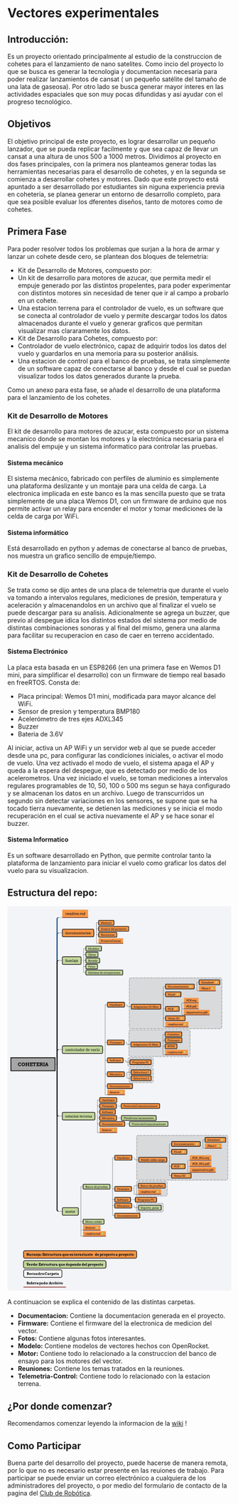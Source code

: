 # Vectores experimentales

## Introducción:
Es un proyecto orientado principalmente al estudio de la construccion de cohetes para el lanzamiento de nano satelites. Como incio del proyecto lo que se busca es generar la tecnologia y documentacion necesaria para poder realizar lanzamientos de cansat ( un pequeño satélite del tamaño de una lata de gaseosa). Por otro lado se busca generar mayor interes en las actividades espaciales que son muy pocas difundidas y asi ayudar con el progreso tecnológico.



## Objetivos

El objetivo principal de este proyecto, es lograr desarrollar un pequeño lanzador, que se pueda replicar facilmente y que sea capaz de llevar un cansat a una altura de unos 500 a 1000 metros.
Dividimos al proyecto en dos fases principales, con la primera nos planteamos generar todas las herramientas necesarias para el desarrollo de cohetes, y en la segunda se comienza a desarrollar cohetes y motores.
Dado que este proyecto está apuntado a ser desarrollado por estudiantes sin niguna experiencia previa en coheteria, se planea generar un entorno de desarrollo completo, para que sea posible evaluar los dferentes diseños, tanto de motores como de cohetes.

## Primera Fase
Para poder resolver todos los problemas que surjan a la hora de armar y lanzar un cohete desde cero, se plantean dos bloques de telemetria:
- Kit de Desarrollo de Motores, compuesto por:
 - Un kit de desarrollo para motores de azucar, que permita medir el empuje generado por las distintos propelentes, para poder experimentar con distintos motores sin necesidad de tener que ir al campo a probarlo en un cohete.
 - Una estacion terrena para el controlador de vuelo, es un software que se conecta al controlador de vuelo y permite descargar todos los datos almacenados durante el vuelo y generar graficos que permitan visualizar mas clararamente los datos.
- Kit de Desarrollo para Cohetes, compuesto por:
 - Controlador de vuelo electrónico, capaz de adquirir todos los datos del vuelo y guardarlos en una memoria para su posterior análisis.
 - Una estacion de control para el banco de pruebas, se trata simplemente de un software capaz de conectarse al banco y desde el cual se puedan visualizar todos los datos generados durante la prueba.

Como un anexo para esta fase, se añade el desarrollo de una plataforma para el lanzamiento de los cohetes.

### Kit de Desarrollo de Motores
El kit de desarrollo para motores de azucar, esta compuesto por un sistema mecanico donde se montan los motores y la electrónica necesaria para el analisis del empuje y un sistema informatico para controlar las pruebas.

#### Sistema mecánico
El sistema mecánico, fabricado con perfiles de aluminio es simplemente una plataforma deslizante y un montaje para una celda de carga. La electronica implicada en este banco es la mas sencilla puesto que se trata simplemente de una placa Wemos D1, con un firmware de arduino que nos permite activar un relay para encender el motor y tomar mediciones de la celda de carga por WiFi.

#### Sistema informático
Está desarrollado en python y ademas de conectarse al banco de pruebas, nos muestra un grafico sencillo de empuje/tiempo.

### Kit de Desarrollo de Cohetes
Se trata como se dijo antes de una placa de telemetria que durante el vuelo va tomando a intervalos regulares, mediciones de presión, temperatura y aceleración y almacenandolos en un archivo que al finalizar el vuelo se puede descargar para su analisis. Adicionalmente se agrega un buzzer, que previo al despegue idica los distintos estados del sistema por medio de distintas combinaciones sonoras y al final del mismo, genera una alarma para facilitar su recuperacion en caso de caer en terreno accidentado.

#### Sistema Electrónico
La placa esta basada en un ESP8266 (en una primera fase en Wemos D1 mini, para simplificar el desarrollo) con un firmware de tiempo real basado en freeRTOS.
Consta de:
- Placa principal: Wemos D1 mini, modificada para mayor alcance del WiFi.
- Sensor de presion y temperatura BMP180
- Acelerómetro de tres ejes ADXL345
- Buzzer
- Bateria de 3.6V

Al iniciar, activa un AP WiFi y un servidor web al que se puede acceder desde una pc, para configurar las condiciones iniciales, o activar el modo de vuelo. Una vez activado el modo de vuelo, el sistema apaga el AP y queda a la espera del despegue, que es detectado por medio de los acelerometros. Una vez iniciado el vuelo, se toman mediciones a intervalos regulares programables de 10, 50, 100 o 500 ms segun se haya configurado y se almacenan los datos en un archivo. Luego de transcurridos un segundo sin detectar variaciones en los sensores, se supone que se ha tocado tierra nuevamente, se detienen las mediciones y se inicia el modo recuperación en el cual se activa nuevamente el AP y se hace sonar el buzzer.

#### Sistema Informatico
Es un software desarrollado en Python, que permite controlar tanto la plataforma de lanzamiento para iniciar el vuelo como graficar los datos del vuelo para su visualizacion.

## Estructura del repo:

 ![Estructura del repo](Documentacion/Avance_lProyecto/arboldearchivos/Coheteria.jpg?raw=true "Arbol")
 
A continuacion se explica el contenido de las distintas carpetas.
* **Documentacion:** Contiene la documentacion generada en el proyecto.
* **Firmware:** Contiene el firmware del la electronica de medicion del vector.
* **Fotos:** Contiene algunas fotos interesantes.
* **Modelo:** Contiene modelos de vectores hechos con OpenRocket.
* **Motor:** Contiene todo lo relacionado a la construccion del banco de ensayo para los motores del vector.
* **Reuniones:** Contiene los temas tratados en la reuniones.
* **Telemetria-Control:** Contiene todo lo relacionado con la estacion terrena.
## ¿Por donde comenzar?
Recomendamos comenzar leyendo la informacion de la [wiki](https://github.com/ClubdeRobotica/Coheteria-Experimental/wiki) !

## Como Participar
Buena parte del desarrollo del proyecto, puede hacerse de manera remota, por lo que no es necesario estar presente en las reuiones de trabajo.
Para participar se puede enviar un correo electrónico a cualquiera de los administradores del proyecto, o por medio del formulario de contacto de la pagina del [Club de Robótica](https://clubderobotica.github.io/).
